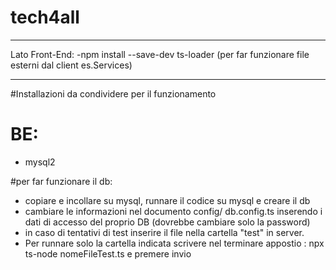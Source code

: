 # tech4all

---

Lato Front-End:
-npm install --save-dev ts-loader (per far funzionare file esterni dal client es.Services)

---

#Installazioni da condividere per il funzionamento

# BE:

- mysql2

#per far funzionare il db:

- copiare e incollare su mysql, runnare il codice su mysql e creare il db
- cambiare le informazioni nel documento config/ db.config.ts inserendo i dati di accesso del proprio DB (dovrebbe cambiare solo la password)
- in caso di tentativi di test inserire il file nella cartella "test" in server.
- Per runnare solo la cartella indicata scrivere nel terminare appostio : npx ts-node nomeFileTest.ts e premere invio
